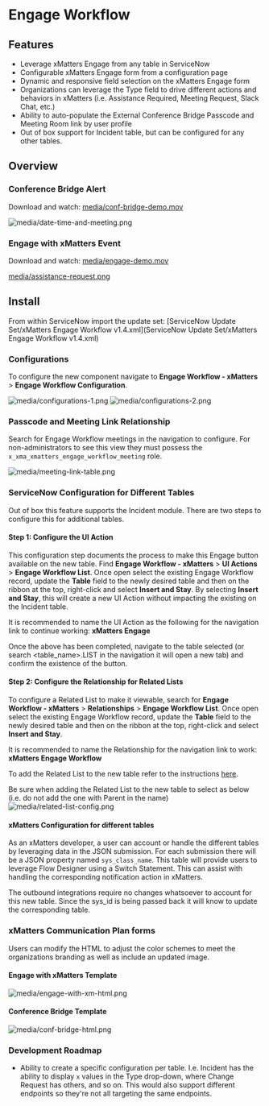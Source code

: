 # Engage Workflow

## Features
* Leverage xMatters Engage from any table in ServiceNow
* Configurable xMatters Engage form from a configuration page
* Dynamic and responsive field selection on the xMatters Engage form
* Organizations can leverage the Type field to drive different actions and behaviors in xMatters (i.e. Assistance Required, Meeting Request, Slack Chat, etc.)
* Ability to auto-populate the External Conference Bridge Passcode and Meeting Room link by user profile
* Out of box support for Incident table, but can be configured for any other tables.

## Overview
### Conference Bridge Alert

Download and watch: [media/conf-bridge-demo.mov](media/conf-bridge-demo.mov)

![media/date-time-and-meeting.png](media/date-time-and-meeting.png)

### Engage with xMatters Event

Download and watch: [media/engage-demo.mov](media/engage-demo.mov)

[media/assistance-request.png](media/assistance-request.png)

## Install
From within ServiceNow import the update set: [ServiceNow Update Set/xMatters Engage Workflow v1.4.xml](ServiceNow Update Set/xMatters Engage Workflow v1.4.xml)

### Configurations
To configure the new component navigate to **Engage Workflow - xMatters** > **Engage Workflow Configuration**.

![media/configurations-1.png](media/configurations-1.png)
![media/configurations-2.png](media/configurations-2.png)

### Passcode and Meeting Link Relationship
Search for Engage Workflow meetings in the navigation to configure. For non-administrators to see this view they must possess the `x_xma_xmatters_engage_workflow_meeting` role.

![media/meeting-link-table.png](media/meeting-link-table.png)

### ServiceNow Configuration for Different Tables
Out of box this feature supports the Incident module. There are two steps to configure this for additional tables.

#### Step 1: Configure the UI Action
This configuration step documents the process to make this Engage button available on the new table. Find **Engage Workflow - xMatters** > **UI Actions** > **Engage Workflow List**. Once open select the existing Engage Workflow record, update the **Table** field to the newly desired table and then on the ribbon at the top, right-click and select **Insert and Stay**. By selecting **Insert and Stay**, this will create a new UI Action without impacting the existing on the Incident table.

It is recommended to name the UI Action as the following for the navigation link to continue working: **xMatters Engage**

Once the above has been completed, navigate to the table selected (or search <table_name>.LIST in the navigation it will open a new tab) and confirm the existence of the button.

#### Step 2: Configure the Relationship for Related Lists
To configure a Related List to make it viewable, search for **Engage Workflow - xMatters** > **Relationships** > **Engage Workflow List**. Once open select the existing Engage Workflow record, update the **Table** field to the newly desired table and then on the ribbon at the top, right-click and select **Insert and Stay**.

It is recommended to name the Relationship for the navigation link to work: **xMatters Engage Workflow**

To add the Related List to the new table refer to the instructions [here](https://support.xmatters.com/hc/en-us/articles/115004327803-ServiceNow-integration-version-5-1-#add_related_list).

Be sure when adding the Related List to the new table to select as below (i.e. do not add the one with Parent in the name)
![media/related-list-config.png](media/related-list-config.png)

#### xMatters Configuration for different tables

As an xMatters developer, a user can account or handle the different tables by leveraging data in the JSON submission. For each submission there will be a JSON property named `sys_class_name`. This table will provide users to leverage Flow Designer using a Switch Statement. This can assist with handling the corresponding notification action in xMatters.

The outbound integrations require no changes whatsoever to account for this new table. Since the sys_id is being passed back it will know to update the corresponding table.

### xMatters Communication Plan forms
Users can modify the HTML to adjust the color schemes to meet the organizations branding as well as include an updated image.

#### Engage with xMatters Template

![media/engage-with-xm-html.png](media/engage-with-xm-html.png)

#### Conference Bridge Template

![media/conf-bridge-html.png](media/conf-bridge-html.png)

### Development Roadmap
* Ability to create a specific configuration per table. I.e. Incident has the ability to display `x` values in the Type drop-down, where Change Request has others, and so on. This would also support different endpoints so they're not all targeting the same endpoints.
